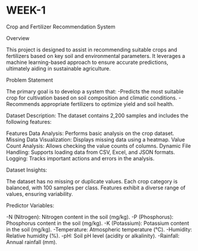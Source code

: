 # WEEK-1

Crop and Fertilizer Recommendation System

Overview

This project is designed to assist in recommending suitable crops and fertilizers based on key soil and environmental parameters. It leverages a machine learning-based approach to ensure accurate predictions, ultimately aiding in sustainable agriculture.

Problem Statement

The primary goal is to develop a system that:
-Predicts the most suitable crop for cultivation based on soil composition and climatic conditions.
-Recommends appropriate fertilizers to optimize yield and soil health.

Dataset Description:
The dataset contains 2,200 samples and includes the following features:

Features
Data Analysis: Performs basic analysis on the crop dataset.
Missing Data Visualization: Displays missing data using a heatmap.
Value Count Analysis: Allows checking the value counts of columns.
Dynamic File Handling: Supports loading data from CSV, Excel, and JSON formats.
Logging: Tracks important actions and errors in the analysis.

Dataset Insights:

The dataset has no missing or duplicate values.
Each crop category is balanced, with 100 samples per class.
Features exhibit a diverse range of values, ensuring variability.

Predictor Variables:

-N (Nitrogen): Nitrogen content in the soil (mg/kg).
-P (Phosphorus): Phosphorus content in the soil (mg/kg).
-K (Potassium): Potassium content in the soil (mg/kg).
-Temperature: Atmospheric temperature (°C).
-Humidity: Relative humidity (%).
-pH: Soil pH level (acidity or alkalinity).
-Rainfall: Annual rainfall (mm).
